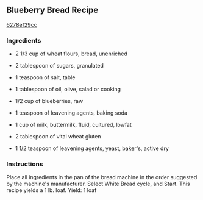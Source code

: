 ## Blueberry Bread Recipe

[6278ef29cc](http://cookeatshare.com/recipes/blueberry-bread-87773)

### Ingredients

 - 2 1/3 cup of wheat flours, bread, unenriched

 - 2 tablespoon of sugars, granulated

 - 1 teaspoon of salt, table

 - 1 tablespoon of oil, olive, salad or cooking

 - 1/2 cup of blueberries, raw

 - 1 teaspoon of leavening agents, baking soda

 - 1 cup of milk, buttermilk, fluid, cultured, lowfat

 - 2 tablespoon of vital wheat gluten

 - 1 1/2 teaspoon of leavening agents, yeast, baker's, active dry

### Instructions

Place all ingredients in the pan of the bread machine in the order suggested by the machine's manufacturer. Select White Bread cycle, and Start. This recipe yields a 1 lb. loaf. Yield: 1 loaf